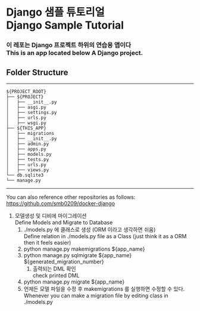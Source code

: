 # Django 샘플 튜토리얼<br/>Django Sample Tutorial
### 이 레포는 Django 프로젝트 하위의 연습용 앱이다 <br/>This is an app located below A Django project.
## Folder Structure 
***
```
${PROJECT_ROOT}
├── ${PROJECT}
│   ├── __init__.py
│   ├── asgi.py
│   ├── settings.py
│   ├── urls.py
│   ├── wsgi.py
├── ${THIS_APP}
│   ├── migrations
│   ├── __init__.py
│   ├── admin.py
│   ├── apps.py
│   ├── models.py
│   ├── tests.py
│   ├── urls.py
│   ├── views.py
└── db.sqlite3
└── manage.py
```

***

You can also reference other repositories as follows:
https://github.com/smb0209/docker-django

1. 모델생성 및 디비에 마이그레이션 <br/>Define Models and Migrate to Database
   1. ./models.py 에 클래스로 생성 (ORM 이라고 생각하면 쉬움) <br/>Define relation in ./models.py file as a Class (just think it as a ORM then it feels easier)
   2. python manage.py makemigrations ${app_name}
   3. python manage.py sqlmigrate ${app_name} ${generated_migration_number}
      1. 출력되는 DML 확인 <br/>check printed DML
   4. python manage.py migrate ${app_name}
   5. 언제든 모델 파일을 수정 후 makemigrations 를 실행하면 수정할 수 있다. <br/>Whenever you can make a migration file by editing class in ./models.py  
